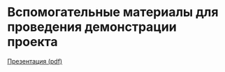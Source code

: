 # Вспомогательные материалы для проведения демонстрации проекта

[Презентация (pdf)](Защита_проекта.pdf)
